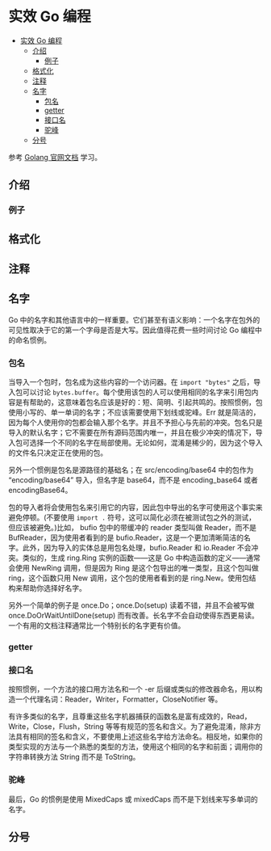 # 实效 Go 编程

- [实效 Go 编程](#%e5%ae%9e%e6%95%88-go-%e7%bc%96%e7%a8%8b)
  - [介绍](#%e4%bb%8b%e7%bb%8d)
    - [例子](#%e4%be%8b%e5%ad%90)
  - [格式化](#%e6%a0%bc%e5%bc%8f%e5%8c%96)
  - [注释](#%e6%b3%a8%e9%87%8a)
  - [名字](#%e5%90%8d%e5%ad%97)
    - [包名](#%e5%8c%85%e5%90%8d)
    - [getter](#getter)
    - [接口名](#%e6%8e%a5%e5%8f%a3%e5%90%8d)
    - [驼峰](#%e9%a9%bc%e5%b3%b0)
  - [分号](#%e5%88%86%e5%8f%b7)

参考 [Golang 官网文档](https://golang.org/doc/effective_go.html#names) 学习。

## 介绍

### 例子

## 格式化

## 注释

## 名字

Go 中的名字和其他语言中的一样重要。它们甚至有语义影响：一个名字在包外的可见性取决于它的第一个字母是否是大写。因此值得花费一些时间讨论 Go 编程中的命名惯例。

### 包名

当导入一个包时，包名成为这些内容的一个访问器。在 `import "bytes"` 之后，导入包可以讨论 `bytes.buffer`。每个使用该包的人可以使用相同的名字来引用包内容是有帮助的，这意味着包名应该是好的：短、简明、引起共鸣的。按照惯例，包使用小写的、单一单词的名字；不应该需要使用下划线或驼峰。Err 就是简洁的，因为每个人使用你的包都会输入那个名字。并且不予担心与先前的冲突。包名只是导入的默认名字；它不需要在所有源码范围内唯一，并且在极少冲突的情况下，导入包可选择一个不同的名字在局部使用。无论如何，混淆是稀少的，因为这个导入的文件名只决定正在使用的包。

另外一个惯例是包名是源路径的基础名；在 src/encoding/base64 中的包作为 “encoding/base64” 导入，但名字是 base64，而不是 encoding_base64 或者 encodingBase64。

包的导入者将会使用包名来引用它的内容，因此包中导出的名字可使用这个事实来避免停顿。(不要使用 `import .` 符号，这可以简化必须在被测试包之外的测试，但应该被避免。)比如， bufio 包中的带缓冲的 reader 类型叫做 Reader，而不是 BufReader，因为使用者看到的是 bufio.Reader，这是一个更加清晰简洁的名字。此外，因为导入的实体总是用包名处理，bufio.Reader 和 io.Reader 不会冲突。类似的，生成 ring.Ring 实例的函数——这是 Go 中构造函数的定义——通常会使用 NewRing 调用，但是因为 Ring 是这个包导出的唯一类型，且这个包叫做 ring，这个函数只用 New 调用，这个包的使用者看到的是 ring.New。使用包结构来帮助你选择好名字。

另外一个简单的例子是 once.Do；once.Do(setup) 读着不错，并且不会被写做 once.DoOrWaitUntilDone(setup) 而有改善。长名字不会自动使得东西更易读。一个有用的文档注释通常比一个特别长的名字更有价值。

### getter

### 接口名

按照惯例，一个方法的接口用方法名和一个 -er 后缀或类似的修改器命名，用以构造一个代理名词：Reader，Writer，Formatter，CloseNotifier 等。

有许多类似的名字，且尊重这些名字机器捕获的函数名是富有成效的，Read，Write，Close，Flush，String 等等有规范的签名和含义。为了避免混淆，除非方法具有相同的签名和含义，不要使用上述这些名字给方法命名。相反地，如果你的类型实现的方法与一个熟悉的类型的方法，使用这个相同的名字和前面；调用你的字符串转换方法 String 而不是 ToString。

### 驼峰

最后，Go 的惯例是使用 MixedCaps 或 mixedCaps 而不是下划线来写多单词的名字。

## 分号
